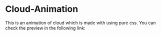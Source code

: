 # Cloud-Animation
This is an animation of cloud which is made with using pure css. You can check the preview in the following link:
